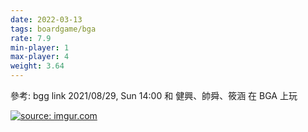 ```yaml
---
date: 2022-03-13
tags: boardgame/bga
rate: 7.9
min-player: 1
max-player: 4
weight: 3.64
---
```


參考: bgg link
 2021/08/29, Sun 14:00 和 健興、帥舜、筱涵 在 BGA 上玩
 
 <a href="https://imgur.com/73npXME"><img src="https://i.imgur.com/73npXME.jpg" title="source: imgur.com" /></a>